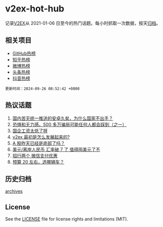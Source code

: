# v2ex-hot-hub

 记录[V2EX](https://www.v2ex.com/)从 2021-01-06 日至今的热门话题。每小时抓取一次数据，按天[归档](archives)。
 
 ## 相关项目

- [GitHub热榜](https://github.com/lonnyzhang423/github-hot-hub)
- [知乎热榜](https://github.com/lonnyzhang423/zhihu-hot-hub)
- [微博热榜](https://github.com/lonnyzhang423/weibo-hot-hub)
- [头条热榜](https://github.com/lonnyzhang423/toutiao-hot-hub)
- [抖音热榜](https://github.com/lonnyzhang423/douyin-hot-hub)


 `更新时间：2024-09-26 08:52:42 +0800`

## 热议话题

1. [国内苦无统一推送的安卓久矣，为什么国家不出手？](https://www.v2ex.com/t/1075585)
1. [恐惧和无力感。500 多万骗局可能任何人都会踩到（之一）](https://www.v2ex.com/t/1075618)
1. [国企工资太低了呀](https://www.v2ex.com/t/1075664)
1. [v2ex 最初是怎么发展起来的?](https://www.v2ex.com/t/1075635)
1. [A 股昨天已经是底部了吗？](https://www.v2ex.com/t/1075570)
1. [美元/离岸人民币 汇率破 7 了 值得囤美元了不](https://www.v2ex.com/t/1075575)
1. [招行两个 微信支付优惠](https://www.v2ex.com/t/1075620)
1. [预算 20 左右，选哪辆车？](https://www.v2ex.com/t/1075674)

## 历史归档

[archives](archives)

## License

See the [LICENSE](LICENSE) file for license rights and limitations (MIT).

